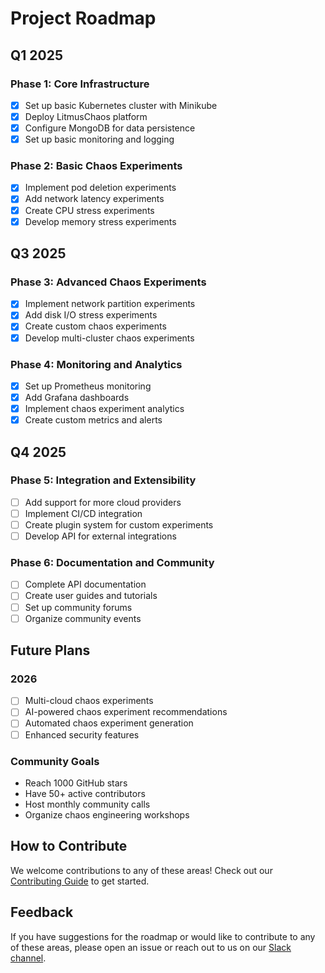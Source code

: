 # Project Roadmap

## Q1 2025

### Phase 1: Core Infrastructure
- [x] Set up basic Kubernetes cluster with Minikube
- [x] Deploy LitmusChaos platform
- [x] Configure MongoDB for data persistence
- [x] Set up basic monitoring and logging

### Phase 2: Basic Chaos Experiments
- [x] Implement pod deletion experiments
- [x] Add network latency experiments
- [x] Create CPU stress experiments
- [x] Develop memory stress experiments

## Q3 2025

### Phase 3: Advanced Chaos Experiments
- [x] Implement network partition experiments
- [x] Add disk I/O stress experiments
- [x] Create custom chaos experiments
- [x] Develop multi-cluster chaos experiments

### Phase 4: Monitoring and Analytics
- [x] Set up Prometheus monitoring
- [x] Add Grafana dashboards
- [x] Implement chaos experiment analytics
- [x] Create custom metrics and alerts

## Q4 2025

### Phase 5: Integration and Extensibility
- [ ] Add support for more cloud providers
- [ ] Implement CI/CD integration
- [ ] Create plugin system for custom experiments
- [ ] Develop API for external integrations

### Phase 6: Documentation and Community
- [ ] Complete API documentation
- [ ] Create user guides and tutorials
- [ ] Set up community forums
- [ ] Organize community events

## Future Plans

### 2026
- [ ] Multi-cloud chaos experiments
- [ ] AI-powered chaos experiment recommendations
- [ ] Automated chaos experiment generation
- [ ] Enhanced security features

### Community Goals
- Reach 1000 GitHub stars
- Have 50+ active contributors
- Host monthly community calls
- Organize chaos engineering workshops

## How to Contribute

We welcome contributions to any of these areas! Check out our [Contributing Guide](CONTRIBUTING.md) to get started.

## Feedback

If you have suggestions for the roadmap or would like to contribute to any of these areas, please open an issue or reach out to us on our [Slack channel](https://slack.litmuschaos.io/).

